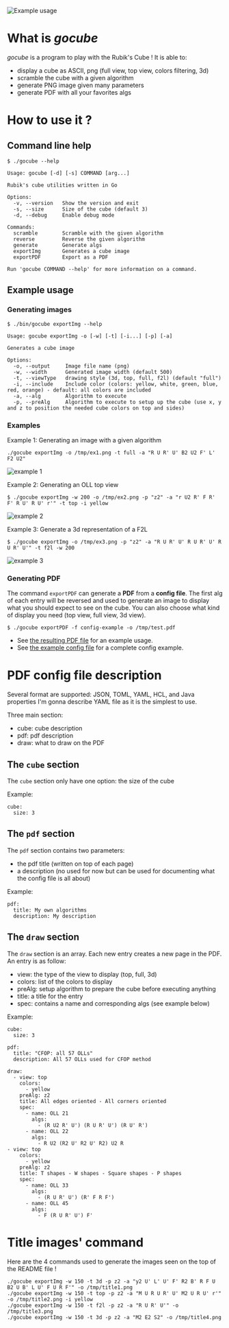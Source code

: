 ![Example usage](https://github.com/nmaupu/gocube/blob/master/doc/title.png)

# What is *gocube*

*gocube* is a program to play with the Rubik's Cube ! It is able to:
- display a cube as ASCII, png (full view, top view, colors filtering, 3d)
- scramble the cube with a given algorithm
- generate PNG image given many parameters
- generate PDF with all your favorites algs

# How to use it ?

## Command line help

```
$ ./gocube --help

Usage: gocube [-d] [-s] COMMAND [arg...]

Rubik's cube utilities written in Go

Options:
  -v, --version   Show the version and exit
  -s, --size      Size of the cube (default 3)
  -d, --debug     Enable debug mode

Commands:
  scramble        Scramble with the given algorithm
  reverse         Reverse the given algorithm
  generate        Generate algs
  exportImg       Generates a cube image
  exportPDF       Export as a PDF

Run 'gocube COMMAND --help' for more information on a command.
```

## Example usage

### Generating images

```
$ ./bin/gocube exportImg --help

Usage: gocube exportImg -o [-w] [-t] [-i...] [-p] [-a]

Generates a cube image

Options:
  -o, --output     Image file name (png)
  -w, --width      Generated image width (default 500)
  -t, --viewType   drawing style (3d, top, full, f2l) (default "full")
  -i, --include    Include color (colors: yellow, white, green, blue, red, orange) - default: all colors are included
  -a, --alg        Algorithm to execute
  -p, --preAlg     Algorithm to execute to setup up the cube (use x, y and z to position the needed cube colors on top and sides)
```

### Examples

Example 1: Generating an image with a given algorithm

```
./gocube exportImg -o /tmp/ex1.png -t full -a "R U R' U' B2 U2 F' L' F2 U2"

```
![example 1](https://github.com/nmaupu/gocube/blob/master/doc/ex1.png)

Example 2: Generating an OLL top view

```
$ ./gocube exportImg -w 200 -o /tmp/ex2.png -p "z2" -a "r U2 R' F R' F' R U' R U' r'" -t top -i yellow
```
![example 2](https://github.com/nmaupu/gocube/blob/master/doc/ex2.png)

Example 3: Generate a 3d representation of a F2L

```
$ ./gocube exportImg -o /tmp/ex3.png -p "z2" -a "R U R' U' R U R' U' R U R' U'" -t f2l -w 200
```
![example 3](https://github.com/nmaupu/gocube/blob/master/doc/ex3.png)

### Generating PDF

The command `exportPDF` can generate a **PDF** from a **config file**. The first alg of each entry will be reversed and used to generate an image to display what you should expect to see on the cube. You can also choose what kind of display you need (top view, full view, 3d view).

```
$ ./gocube exportPDF -f config-example -o /tmp/test.pdf
```

- See [the resulting PDF file](doc/oll.pdf) for an example usage.
- See [the example config file](config-example.yaml) for a complete config example.

# PDF config file description

Several format are supported: JSON, TOML, YAML, HCL, and Java properties
I'm gonna describe YAML file as it is the simplest to use.

Three main section:
- cube: cube description
- pdf: pdf description
- draw: what to draw on the PDF

## The `cube` section

The `cube` section only have one option: the size of the cube

Example:
```
cube:
  size: 3
```

## The `pdf` section

The `pdf` section contains two parameters:
- the pdf title (written on top of each page)
- a description (no used for now but can be used for documenting what the config file is all about)

Example:
```
pdf:
  title: My own algorithms
  description: My description
```

## The `draw` section

The `draw` section is an array. Each new entry creates a new page in the PDF.
An entry is as follow:
- view: the type of the view to display (top, full, 3d)
- colors: list of the colors to display
- preAlg: setup algorithm to prepare the cube before executing anything
- title: a title for the entry
- spec: contains a name and corresponding algs (see example below)

Example:
```
cube:
  size: 3

pdf:
  title: "CFOP: all 57 OLLs"
  description: All 57 OLLs used for CFOP method

draw:
  - view: top
    colors:
      - yellow
    preAlg: z2
    title: All edges oriented - All corners oriented
    spec:
      - name: OLL 21
        algs:
          - (R U2 R' U') (R U R' U') (R U' R')
      - name: OLL 22
        algs:
          - R U2 (R2 U' R2 U' R2) U2 R
- view: top
    colors:
      - yellow
    preAlg: z2
    title: T shapes - W shapes - Square shapes - P shapes
    spec:
      - name: OLL 33
        algs:
          - (R U R' U') (R' F R F')
      - name: OLL 45
        algs:
          - F (R U R' U') F'
```

# Title images' command

Here are the 4 commands used to generate the images seen on the top of the README file !
```
./gocube exportImg -w 150 -t 3d -p z2 -a "y2 U' L' U' F' R2 B' R F U B2 U B' L U' F U R F'" -o /tmp/title1.png
./gocube exportImg -w 150 -t top -p z2 -a "M U R U R' U' M2 U R U' r'" -o /tmp/title2.png -i yellow
./gocube exportImg -w 150 -t f2l -p z2 -a "R U R' U'" -o /tmp/title3.png
./gocube exportImg -w 150 -t 3d -p z2 -a "M2 E2 S2" -o /tmp/title4.png
```
